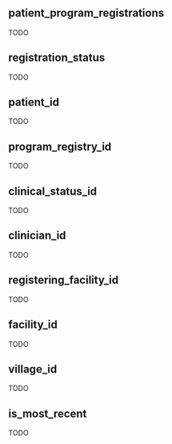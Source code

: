 ## patient_program_registrations

TODO

## registration_status

TODO

## patient_id

TODO

## program_registry_id

TODO

## clinical_status_id

TODO

## clinician_id

TODO

## registering_facility_id

TODO

## facility_id

TODO

## village_id

TODO

## is_most_recent

TODO

